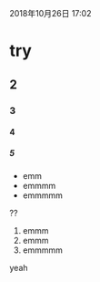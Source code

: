 2018年10月26日 17:02
# try
## 2
### 3
#### 4
##### 5

- emm
- emmmm
- emmmmm

??

1. emmm
2. emmm
3. emmmmm

yeah